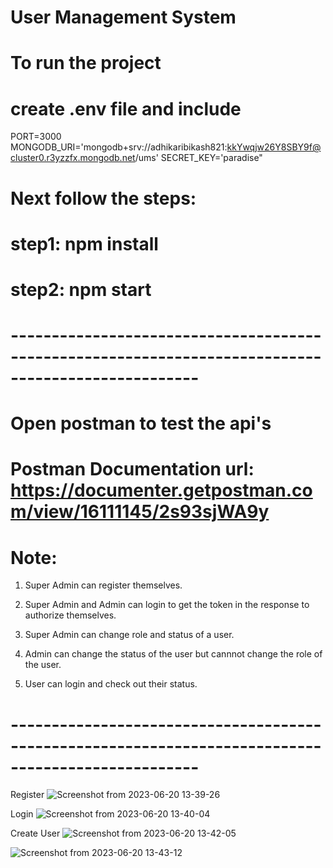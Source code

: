 # User Management System

# To run the project 

# create .env file and include 

PORT=3000
MONGODB_URI='mongodb+srv://adhikaribikash821:kkYwqjw26Y8SBY9f@cluster0.r3yzzfx.mongodb.net/ums'
SECRET_KEY='paradise"

# Next follow the steps:

# step1: npm install

# step2: npm start

# --------------------------------------------------------------------------------------------------- #

# Open postman to test the api's

# Postman Documentation url: https://documenter.getpostman.com/view/16111145/2s93sjWA9y

# Note: 

1. Super Admin can register themselves.

2. Super Admin and Admin can login to get the token in the response to authorize themselves.

3. Super Admin can change role and status of a user.

4. Admin can change the status of the user but cannnot change the role of the user.

5. User can login and check out their status.

# --------------------------------------------------------------------------------------------------- #
Register
![Screenshot from 2023-06-20 13-39-26](https://github.com/Bikash01293/User-Management-System/assets/48493235/2242f27a-1aab-47d6-80b4-3e838f343187)

Login
![Screenshot from 2023-06-20 13-40-04](https://github.com/Bikash01293/User-Management-System/assets/48493235/c6dda980-bbe8-4587-a7b5-58b3dade0ac9)

Create User
![Screenshot from 2023-06-20 13-42-05](https://github.com/Bikash01293/User-Management-System/assets/48493235/ff6274e1-3678-451c-8106-3b8cf79f01a5)


![Screenshot from 2023-06-20 13-43-12](https://github.com/Bikash01293/User-Management-System/assets/48493235/1a3663fc-5c9b-4d0e-acff-52b15651d535)

